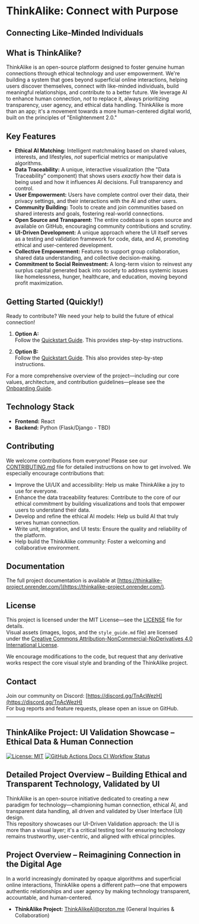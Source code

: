 # ThinkAlike: Connect with Purpose

## Connecting Like-Minded Individuals

## What is ThinkAlike?

ThinkAlike is an open-source platform designed to foster genuine human connections through ethical technology and user empowerment. We're building a system that goes beyond superficial online interactions, helping users discover themselves, connect with like-minded individuals, build meaningful relationships, and contribute to a better future. We leverage AI to enhance human connection, *not* to replace it, always prioritizing transparency, user agency, and ethical data handling. ThinkAlike is more than an app; it's a movement towards a more human-centered digital world, built on the principles of "Enlightenment 2.0."

## Key Features

* **Ethical AI Matching:** Intelligent matchmaking based on shared values, interests, and lifestyles, *not* superficial metrics or manipulative algorithms.  
* **Data Traceability:** A unique, interactive visualization (the "Data Traceability" component) that shows users *exactly* how their data is being used and how it influences AI decisions. Full transparency and control.  
* **User Empowerment:** Users have complete control over their data, their privacy settings, and their interactions with the AI and other users.  
* **Community Building:** Tools to create and join communities based on shared interests and goals, fostering real-world connections.  
* **Open Source and Transparent:** The entire codebase is open source and available on GitHub, encouraging community contributions and scrutiny.  
* **UI-Driven Development:** A unique approach where the UI itself serves as a testing and validation framework for code, data, and AI, promoting ethical and user-centered development.  
* **Collective Empowerment:** Features to support group collaboration, shared data understanding, and collective decision-making.  
* **Commitment to Social Reinvestment:** A long-term vision to reinvest any surplus capital generated back into society to address systemic issues like homelessness, hunger, healthcare, and education, moving beyond profit maximization.

## Getting Started (Quickly!)

Ready to contribute? We need your help to build the future of ethical connection!

1. **Option A:**  
   Follow the [Quickstart Guide](docs/core/installation.md). This provides step-by-step instructions.

2. **Option B:**  
   Follow the [Quickstart Guide](docs/guides/implementation_guides/mvp_implementation_guide.md). This also provides step-by-step instructions.

For a more comprehensive overview of the project—including our core values, architecture, and contribution guidelines—please see the [Onboarding Guide](docs/core/onboarding_guide.md).

## Technology Stack

* **Frontend:** React  
* **Backend:** Python (Flask/Django - TBD)  

## Contributing

We welcome contributions from everyone! Please see our [CONTRIBUTING.md](docs/core/contributing.md) file for detailed instructions on how to get involved. We especially encourage contributions that:

* Improve the UI/UX and accessibility: Help us make ThinkAlike a joy to use for everyone.  
* Enhance the data traceability features: Contribute to the core of our ethical commitment by building visualizations and tools that empower users to understand their data.  
* Develop and refine the ethical AI models: Help us build AI that truly serves human connection.  
* Write unit, integration, and UI tests: Ensure the quality and reliability of the platform.  
* Help build the ThinkAlike community: Foster a welcoming and collaborative environment.

## Documentation

The full project documentation is available at [https://thinkalike-project.onrender.com/](https://thinkalike-project.onrender.com/).

## License

This project is licensed under the MIT License—see the [LICENSE](LICENSE) file for details.  
Visual assets (images, logos, and the `style_guide.md` file) are licensed under the [Creative Commons Attribution-NonCommercial-NoDerivatives 4.0 International License](https://creativecommons.org/licenses/by-nc-nd/4.0/).

We encourage modifications to the code, but request that any derivative works respect the core visual style and branding of the ThinkAlike project.

## Contact

Join our community on Discord: [https://discord.gg/TnAcWezH](https://discord.gg/TnAcWezH)  
For bug reports and feature requests, please open an issue on GitHub.

---

## ThinkAlike Project: UI Validation Showcase – Ethical Data & Human Connection

[![License: MIT](https://img.shields.io/badge/License-MIT-yellow.svg)](https://opensource.org/licenses/MIT)
[![GitHub Actions Docs CI Workflow Status](https://github.com/Willeede/thinkalike_project/workflows/Docs%20CI%20Workflow/badge.svg)](https://github.com/Willeede/thinkalike-project/actions?query=workflow%3A%22Docs+CI+Workflow%22)

## Detailed Project Overview – Building Ethical and Transparent Technology, Validated by UI

ThinkAlike is an open-source initiative dedicated to creating a new paradigm for technology—championing human connection, ethical AI, and transparent data handling, all driven and validated by User Interface (UI) design.  
This repository showcases our UI-Driven Validation approach: the UI is more than a visual layer; it's a critical testing tool for ensuring technology remains trustworthy, user-centric, and aligned with ethical principles.

## Project Overview – Reimagining Connection in the Digital Age

In a world increasingly dominated by opaque algorithms and superficial online interactions, ThinkAlike opens a different path—one that empowers authentic relationships and user agency by making technology transparent, accountable, and human-centered.

* **ThinkAlike Project:** [ThinkAlikeAI@proton.me](mailto:ThinkAlikeAI@proton.me) (General Inquiries & Collaboration)
